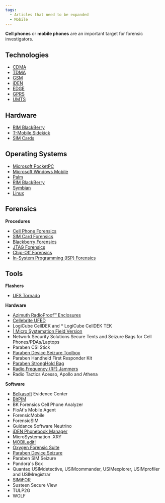 ```yaml
---
tags:
  - Articles that need to be expanded
  - Mobile
---
```

**Cell phones** or **mobile phones** are an important target for forensic
investigators.

## Technologies

* [CDMA](cdma.md)
* [TDMA](tdma.md)
* [GSM](gsm.md)
* [iDEN](iden.md)
* [EDGE](edge.md)
* [GPRS](gprs.md)
* [UMTS](umts.md)

## Hardware

* [RIM BlackBerry](rim_blackberry.md)
* [T-Mobile Sidekick](t-mobile_sidekick.md)
* [SIM Cards](sim_cards.md)

## Operating Systems

* [Microsoft PocketPC](microsoft_pocketpc.md)
* [Microsoft Windows Mobile](microsoft_windows_mobile.md)
* [Palm](palm.md)
* [RIM BlackBerry](rim_blackberry.md)
* [Symbian](symbian.md)
* [Linux](linux.md)

## Forensics

**Procedures**

* [Cell Phone Forensics](cell_phone_forensics.md)
* [SIM Card Forensics](sim_card_forensics.md)
* [Blackberry Forensics](blackberry_forensics.md)
* [JTAG Forensics](jtag_forensics.md)
* [Chip-Off Forensics](chip-off_forensics.md)
* [In-System Programming (ISP) Forensics](in-system_programming_(isp)_forensics.md)

## Tools

**Flashers**

* [UFS Tornado](ufs_tornado.md)

**Hardware**

* [Azimuth RadioProof™ Enclosures](azimuth_radioproof_enclosures.md)
* [Cellebrite UFED](cellebrite_ufed.md)
* LogiCube CellDEK and * LogiCube CellDEK TEK
* [\| Micro Systemation Field Version](https://www.msab.com/)
* Network Security Solutions Secure Tents and Seizure Bags for Cell Phones/PDAs/Laptops
* Paraben CSI Stick
* [Paraben Device Seizure Toolbox](paraben_device_seizure_toolbox.md)
* Paraben Handheld First Responder Kit
* [Paraben StrongHold Bag](paraben_stronghold_bag.md)
* [Radio Frequency (RF) Jammers](radio_frequency_(rf)_jammers.md)
* Radio Tactics Acesso, Apollo and Athena

**Software**

* [Belkasoft](belkasoft.md) Evidence Center
* [BitPIM](bitpim.md)
* BK Forensics Cell Phone Analyzer
* FloAt's Mobile Agent
* ForensicMobile
* ForensicSIM
* Guidance Software Neutrino
* [iDEN Phonebook Manager](iden_phonebook_manager.md)
* MicroSystemation .XRY
* [MOBILedit!](mobiledit.md)
* [Oxygen Forensic Suite](oxygen_forensic_suite.md)
* [Paraben Device Seizure](paraben_device_seizure.md)
* Paraben SIM Seizure
* Pandora's Box
* Quantaq USIMdetective, USIMcommander, USIMexplorer, USIMprofiler and USIMregistrar
* [SIMiFOR](simifor.md)
* Susteen Secure View
* TULP2G
* WOLF
